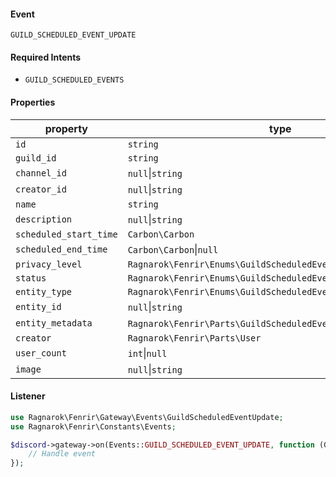 #### Event
`GUILD_SCHEDULED_EVENT_UPDATE`

#### Required Intents
- `GUILD_SCHEDULED_EVENTS`

#### Properties
|property|type|
|--------|----|
|`id`|`string`|
|`guild_id`|`string`|
|`channel_id`|`null`&#124;`string`|
|`creator_id`|`null`&#124;`string`|
|`name`|`string`|
|`description`|`null`&#124;`string`|
|`scheduled_start_time`|`Carbon\Carbon`|
|`scheduled_end_time`|`Carbon\Carbon`&#124;`null`|
|`privacy_level`|`Ragnarok\Fenrir\Enums\GuildScheduledEventPrivacyLevel`|
|`status`|`Ragnarok\Fenrir\Enums\GuildScheduledEventStatus`|
|`entity_type`|`Ragnarok\Fenrir\Enums\GuildScheduledEventEntityType`|
|`entity_id`|`null`&#124;`string`|
|`entity_metadata`|`Ragnarok\Fenrir\Parts\GuildScheduledEventEntityMetadata`&#124;`null`|
|`creator`|`Ragnarok\Fenrir\Parts\User`|
|`user_count`|`int`&#124;`null`|
|`image`|`null`&#124;`string`|

#### Listener
```php
use Ragnarok\Fenrir\Gateway\Events\GuildScheduledEventUpdate;
use Ragnarok\Fenrir\Constants\Events;

$discord->gateway->on(Events::GUILD_SCHEDULED_EVENT_UPDATE, function (GuildScheduledEventUpdate $event) {
    // Handle event
});
```
